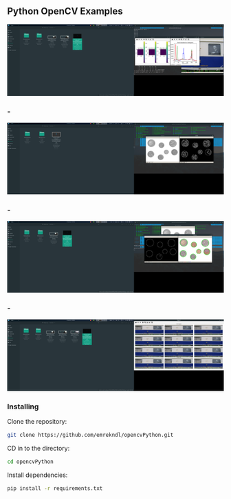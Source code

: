 ## Python OpenCV Examples


![Screenshot](https://github.com/emrekndl/opencvPython/blob/master/screenShot1.png)
### -
![Screenshot](https://github.com/emrekndl/opencvPython/blob/master/screenShot2.png)
### -
![Screenshot](https://github.com/emrekndl/opencvPython/blob/master/screenShot3.png)
### -
![Screenshot](https://github.com/emrekndl/opencvPython/blob/master/screenShot4.png)


### Installing


Clone the repository:

```sh
git clone https://github.com/emrekndl/opencvPython.git
```

CD in to the directory:

```sh
cd opencvPython
```

Install dependencies:

```sh
pip install -r requirements.txt
```












